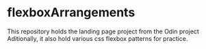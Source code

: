 # flexboxArrangements
This repository holds the landing page project from the Odin project
Aditionally, it also hold various css flexbox patterns for practice.

